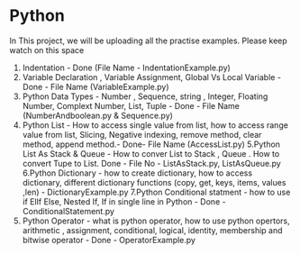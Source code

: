 # Python
In This project, we will be uploading all the practise examples. Please keep watch on this space

1. Indentation - Done (File Name - IndentationExample.py)
2. Variable Declaration , Variable Assignment, Global Vs Local Variable - Done - File Name (VariableExample.py)
3. Python Data Types - Number , Sequence, string , Integer, Floating Number, Complext Number, List, Tuple - Done - File Name (NumberAndboolean.py & Sequence.py)
4. Python List - How to access single value from list, how to access range value from list, Slicing, Negative indexing, remove method, clear method, append method.- Done- 
   File Name (AccessList.py)
5.Python List As Stack & Queue - How to conver List to Stack , Queue . How to convert Tupe to List. Done - File No - ListAsStack.py, ListAsQueue.py
6.Python Dictionary - how to create dictionary, how to access dictionary, different dictionary functions (copy, get, keys, items, values ,len) - DictionaryExample.py
7.Python Conditional statment - how to use if ElIf Else, Nested If, If in single line in Python - Done - ConditionalStatement.py
8. Python Operator - what is python operator, how to use python opertors, arithmetic , assignment, conditional, logical, identity, membership and bitwise operator - Done - OperatorExample.py
